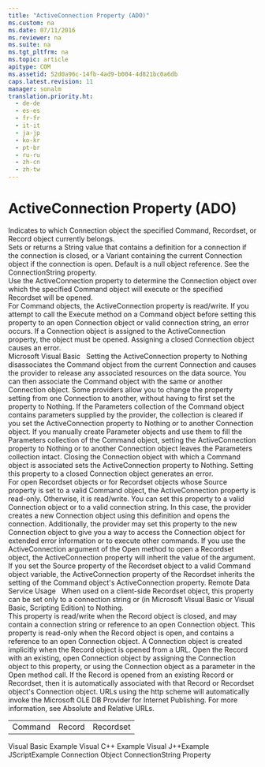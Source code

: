 ```yaml
---
title: "ActiveConnection Property (ADO)"
ms.custom: na
ms.date: 07/11/2016
ms.reviewer: na
ms.suite: na
ms.tgt_pltfrm: na
ms.topic: article
apitype: COM
ms.assetid: 52d0a96c-14fb-4ad9-b004-4d821bc0a6db
caps.latest.revision: 11
manager: sonalm
translation.priority.ht: 
  - de-de
  - es-es
  - fr-fr
  - it-it
  - ja-jp
  - ko-kr
  - pt-br
  - ru-ru
  - zh-cn
  - zh-tw
---
```

# ActiveConnection Property (ADO)
<?xml version="1.0" encoding="utf-8"?>
<developerReferenceWithoutSyntaxDocument xmlns="http://ddue.schemas.microsoft.com/authoring/2003/5" xmlns:xlink="http://www.w3.org/1999/xlink" xmlns:xsi="http://www.w3.org/2001/XMLSchema-instance" xsi:schemaLocation="http://ddue.schemas.microsoft.com/authoring/2003/5 http://dduestorage.blob.core.windows.net/ddueschema/developer.xsd">
  <introduction>
    <para>Indicates to which <legacyLink xlink:href="ef6b1824-5b12-43db-89d7-8f3d13896d4d">Connection</legacyLink> object the specified <legacyLink xlink:href="a02c22fb-542d-465e-a629-30fd59dcbebf">Command</legacyLink>, <legacyLink xlink:href="ede1415f-c3df-4cc5-a05b-2576b2b84b60">Recordset</legacyLink>, or <legacyLink xlink:href="db83ed2c-a8e3-460c-8682-64667e4d5d01">Record</legacyLink> object currently belongs.</para>
  </introduction>
  <section>
    <title>Settings and Return Values</title>
    <content>
      <para>Sets or returns a <legacyBold>String</legacyBold> value that contains a definition for a connection if the connection is closed, or a <legacyBold>Variant</legacyBold> containing the current <legacyBold>Connection</legacyBold> object if the connection is open. Default is a null object reference. See the <legacyLink xlink:href="3be75b75-4d36-4479-ab64-9a456869252a">ConnectionString</legacyLink> property.</para>
    </content>
  </section>
  <languageReferenceRemarks>
    <content>
      <para>Use the <legacyBold>ActiveConnection</legacyBold> property to determine the <legacyBold>Connection</legacyBold> object over which the specified <legacyBold>Command</legacyBold> object will execute or the specified <legacyBold>Recordset</legacyBold> will be opened.</para>
    </content>
    <sections>
      <section>
        <title>Command</title>
        <content>
          <para>For <legacyBold>Command</legacyBold> objects, the <legacyBold>ActiveConnection</legacyBold> property is read/write.</para>
          <para>If you attempt to call the <legacyLink xlink:href="f84a5ff3-0528-4ad7-9bea-9a15103378dd">Execute</legacyLink> method on a <legacyBold>Command</legacyBold> object before setting this property to an open <legacyBold>Connection</legacyBold> object or valid connection string, an error occurs.</para>
          <para>If a <legacyBold>Connection</legacyBold> object is assigned to the <legacyBold>ActiveConnection</legacyBold> property, the object must be opened. Assigning a closed Connection object causes an error.</para>
        </content>
        <sections>
          <section>
            <title>Note</title>
            <content>
              <para>
                <legacyBold>Microsoft Visual Basic</legacyBold>   Setting the <legacyBold>ActiveConnection</legacyBold> property to <legacyItalic>Nothing</legacyItalic> disassociates the <legacyBold>Command</legacyBold> object from the current <legacyBold>Connection</legacyBold> and causes the provider to release any associated resources on the data source. You can then associate the <legacyBold>Command</legacyBold> object with the same or another <legacyBold>Connection</legacyBold> object. Some providers allow you to change the property setting from one <legacyBold>Connection</legacyBold> to another, without having to first set the property to <legacyItalic>Nothing</legacyItalic>.</para>
              <para>If the <legacyLink xlink:href="497cae10-3913-422a-9753-dcbb0a639b1b">Parameters</legacyLink> collection of the <legacyBold>Command</legacyBold> object contains parameters supplied by the provider, the collection is cleared if you set the <legacyBold>ActiveConnection</legacyBold> property to <legacyItalic>Nothing</legacyItalic> or to another <legacyBold>Connection</legacyBold> object. If you manually create <legacyLink xlink:href="e010e794-7f0f-4026-8b5b-37328e437d63">Parameter</legacyLink> objects and use them to fill the <legacyBold>Parameters</legacyBold> collection of the <legacyBold>Command</legacyBold> object, setting the <legacyBold>ActiveConnection</legacyBold> property to <legacyItalic>Nothing</legacyItalic> or to another <legacyBold>Connection</legacyBold> object leaves the <legacyBold>Parameters</legacyBold> collection intact.</para>
              <para>Closing the <legacyBold>Connection</legacyBold> object with which a <legacyBold>Command</legacyBold> object is associated sets the <legacyBold>ActiveConnection</legacyBold> property to <legacyItalic>Nothing</legacyItalic>. Setting this property to a closed <legacyBold>Connection</legacyBold> object generates an error.</para>
            </content>
          </section>
        </sections>
      </section>
      <section>
        <title>Recordset</title>
        <content>
          <para>For open <legacyBold>Recordset</legacyBold> objects or for <legacyBold>Recordset</legacyBold> objects whose <legacyLink xlink:href="a05ba2c9-2821-4343-8607-4de9b764ec91">Source</legacyLink> property is set to a valid <legacyBold>Command</legacyBold> object, the <legacyBold>ActiveConnection</legacyBold> property is read-only. Otherwise, it is read/write.</para>
          <para>You can set this property to a valid <legacyBold>Connection</legacyBold> object or to a valid connection string. In this case, the provider creates a new <legacyBold>Connection</legacyBold> object using this definition and opens the connection. Additionally, the provider may set this property to the new <legacyBold>Connection</legacyBold> object to give you a way to access the <legacyBold>Connection</legacyBold> object for extended error information or to execute other commands.</para>
          <para>If you use the <legacyItalic>ActiveConnection</legacyItalic> argument of the <legacyLink xlink:href="3236749c-4b71-4235-89e2-ccdfaaa9319d">Open</legacyLink> method to open a <legacyBold>Recordset</legacyBold> object, the <legacyBold>ActiveConnection</legacyBold> property will inherit the value of the argument.</para>
          <para>If you set the <legacyBold>Source</legacyBold> property of the <legacyBold>Recordset</legacyBold> object to a valid <legacyBold>Command</legacyBold> object variable, the <legacyBold>ActiveConnection</legacyBold> property of the <legacyBold>Recordset</legacyBold> inherits the setting of the <legacyBold>Command</legacyBold> object's <legacyBold>ActiveConnection</legacyBold> property.</para>
          <alert class="note">
            <para>               <legacyBold>Remote Data Service Usage</legacyBold>   When used on a client-side <legacyBold>Recordset</legacyBold> object, this property can be set only to a connection string or (in Microsoft Visual Basic or Visual Basic, Scripting Edition) to <legacyItalic>Nothing</legacyItalic>.</para>
          </alert>
        </content>
      </section>
      <section>
        <title>Record</title>
        <content>
          <para>This property is read/write when the <legacyBold>Record</legacyBold> object is closed, and may contain a connection string or reference to an open <legacyBold>Connection</legacyBold> object. This property is read-only when the <legacyBold>Record</legacyBold> object is open, and contains a reference to an open <legacyBold>Connection</legacyBold> object.</para>
          <para>A <legacyBold>Connection</legacyBold> object is created implicitly when the <legacyBold>Record</legacyBold> object is opened from a URL. Open the <legacyBold>Record</legacyBold> with an existing, open <legacyBold>Connection</legacyBold> object by assigning the <legacyBold>Connection</legacyBold> object to this property, or using the <legacyBold>Connection</legacyBold> object as a parameter in the <legacyLink xlink:href="ab79a623-88a9-40b6-a017-a658bf19b778">Open</legacyLink> method call. If the <legacyBold>Record</legacyBold> is opened from an existing <legacyBold>Record</legacyBold> or <legacyLink xlink:href="ede1415f-c3df-4cc5-a05b-2576b2b84b60">Recordset</legacyLink>, then it is automatically associated with that <legacyBold>Record</legacyBold> or <legacyBold>Recordset</legacyBold> object's <legacyBold>Connection</legacyBold> object.</para>
          <alert class="note">
            <para>URLs using the http scheme will automatically invoke the <legacyLink xlink:href="66a208d9-b580-4655-a41e-1d36e5b5bfca">Microsoft OLE DB Provider for Internet Publishing</legacyLink>. For more information, see <legacyLink xlink:href="6a34a7ef-50cc-4c3d-82f7-106b9a8f3caf">Absolute and Relative URLs</legacyLink>.</para>
          </alert>
        </content>
      </section>
    </sections>
  </languageReferenceRemarks>
  <section>
    <title>Applies To</title>
    <content>
      <table xmlns:caps="http://schemas.microsoft.com/build/caps/2013/11">
        <tbody>
          <tr>
            <TD>
              <para>
                <link xlink:href="a02c22fb-542d-465e-a629-30fd59dcbebf">Command</link>
              </para>
            </TD>
            <TD>
              <para>
                <link xlink:href="db83ed2c-a8e3-460c-8682-64667e4d5d01">Record</link>
              </para>
            </TD>
            <TD>
              <para>
                <link xlink:href="ede1415f-c3df-4cc5-a05b-2576b2b84b60">Recordset</link>
              </para>
            </TD>
          </tr>
        </tbody>
      </table>
    </content>
  </section>
  <relatedTopics>
<link xlink:href="dade4531-0bcc-4a52-8f86-b110ba2a3f9d">Visual Basic Example</link>
<link xlink:href="0d9917c4-9ef0-4d7a-b4ce-4f1fa6ce1817">Visual C++ Example</link>
<link xlink:href="69a4a219-8d52-401b-9e92-2ef415f68b05">Visual J++Example</link>
<link xlink:href="ea74e2a3-c965-43aa-9076-26a084b48ad8">JScriptExample</link>
<link xlink:href="ef6b1824-5b12-43db-89d7-8f3d13896d4d">Connection Object</link>
<link xlink:href="3be75b75-4d36-4479-ab64-9a456869252a">ConnectionString Property</link>
</relatedTopics>
</developerReferenceWithoutSyntaxDocument>
